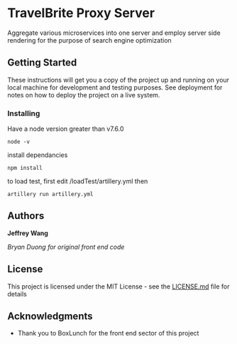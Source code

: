 # TravelBrite Proxy Server

Aggregate various microservices into one server and employ server side rendering for the purpose of search engine optimization

## Getting Started

These instructions will get you a copy of the project up and running on your local machine for development and testing purposes. See deployment for notes on how to deploy the project on a live system.

### Installing
Have a node version greater than v7.6.0

```
node -v
```
install dependancies

```
npm install
```
to load test, first edit /loadTest/artillery.yml then
```
artillery run artillery.yml
```

## Authors

 **Jeffrey Wang**
 
 _Bryan Duong for original front end code_


## License

This project is licensed under the MIT License - see the [LICENSE.md](LICENSE.md) file for details

## Acknowledgments

* Thank you to BoxLunch for the front end sector of this project
